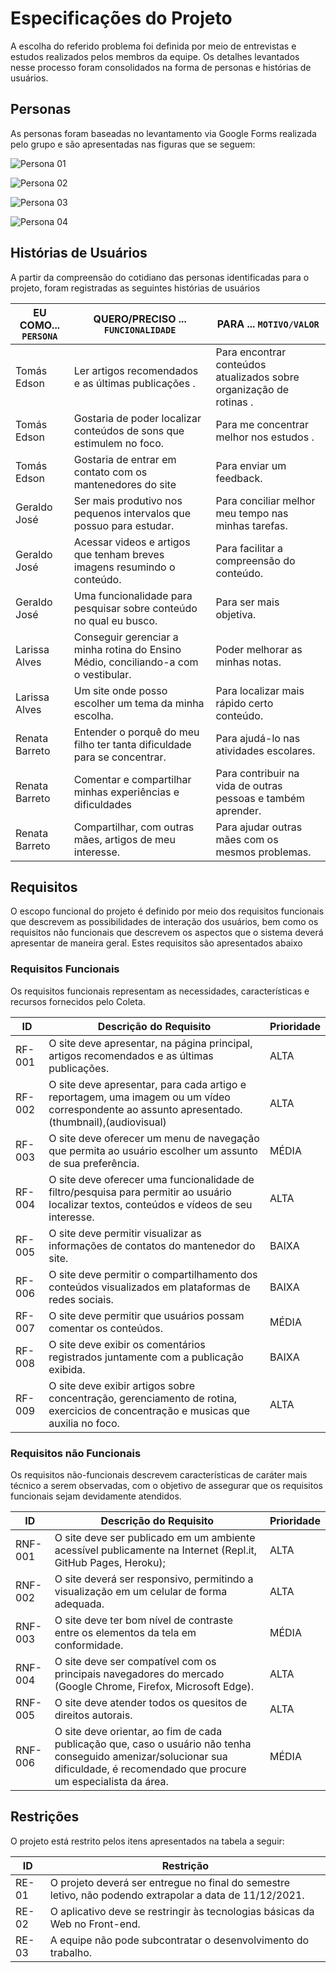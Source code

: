 # Especificações do Projeto

A escolha do referido problema foi definida por meio de entrevistas e estudos realizados pelos membros da equipe. Os detalhes levantados nesse processo foram consolidados na forma de personas e histórias de usuários. 

## Personas

As personas foram baseadas no levantamento via Google Forms realizada pelo grupo e são apresentadas nas figuras que se seguem: 
 
 
![Persona 01](https://thumbs2.imgbox.com/e1/19/ygexfpp1_t.png)

![Persona 02](https://thumbs2.imgbox.com/f3/e0/vjLAnJWd_t.png)

![Persona 03](https://thumbs2.imgbox.com/3f/59/ifsF0w0F_t.png)

![Persona 04](https://thumbs2.imgbox.com/0a/5a/XDEWVBYi_t.png)

## Histórias de Usuários

A partir da compreensão do cotidiano das personas identificadas para o projeto, foram registradas as seguintes histórias de usuários

|EU COMO... `PERSONA`| QUERO/PRECISO ... `FUNCIONALIDADE` |PARA ... `MOTIVO/VALOR`                 |
|--------------------|------------------------------------|----------------------------------------|
| Tomás Edson | Ler artigos recomendados e as últimas publicações .| Para encontrar conteúdos atualizados sobre organização de rotinas . |
| Tomás Edson | Gostaria de poder localizar conteúdos de sons que estimulem no foco.| Para me concentrar melhor nos estudos .|
| Tomás Edson | Gostaria de entrar em contato com os mantenedores do site | Para enviar um feedback.|
|Geraldo José | Ser mais produtivo nos pequenos intervalos que possuo para estudar.| Para conciliar melhor meu tempo nas minhas tarefas.|
|Geraldo José | Acessar videos e artigos que tenham breves imagens resumindo o conteúdo.| Para facilitar a compreensão do conteúdo.|
|Geraldo José | Uma funcionalidade para pesquisar sobre conteúdo no qual eu busco.| Para ser mais objetiva.|
|Larissa Alves| Conseguir gerenciar a  minha rotina do Ensino Médio, conciliando-a com o vestibular.|Poder melhorar as minhas notas.|
|Larissa Alves| Um site onde posso escolher um tema da minha escolha.| Para localizar mais rápido certo conteúdo.|
|Renata Barreto| Entender o porquê do meu filho ter tanta dificuldade para se concentrar.| Para ajudá-lo nas atividades escolares.| 
|Renata Barreto| Comentar e compartilhar minhas experiências e dificuldades | Para contribuir na vida de outras pessoas e também aprender.| 
|Renata Barreto| Compartilhar, com outras mães, artigos de meu interesse. | Para ajudar outras mães com os mesmos problemas.|
## Requisitos

O escopo funcional do projeto é definido por meio dos requisitos funcionais que descrevem as possibilidades de interação dos usuários, bem como os requisitos não funcionais que descrevem os aspectos que o sistema deverá apresentar de maneira geral. Estes requisitos são apresentados abaixo

### Requisitos Funcionais

Os requisitos funcionais representam as necessidades, características e recursos fornecidos pelo Coleta.


|ID           | Descrição do Requisito  | Prioridade |
|-------------|------------------------------|----|
| RF-001 | O site deve apresentar, na página principal, artigos recomendados e as últimas publicações. | ALTA | 
| RF-002 | O site deve apresentar, para cada artigo e reportagem, uma imagem ou um vídeo correspondente ao assunto apresentado. (thumbnail),(audiovisual) | ALTA | 
| RF-003 | O site deve oferecer um menu de navegação que permita ao usuário escolher um assunto de sua preferência. | MÉDIA | 
| RF-004 | O site deve oferecer uma funcionalidade de filtro/pesquisa para permitir ao usuário localizar textos, conteúdos e vídeos de seu interesse.  | ALTA |  
| RF-005 | O site deve permitir visualizar as informações de contatos do mantenedor do site.  | BAIXA | 
| RF-006 | O site deve permitir o compartilhamento dos conteúdos visualizados em plataformas de redes sociais. | BAIXA | 
| RF-007 | O site deve permitir que usuários possam comentar os conteúdos. | MÉDIA | 
| RF-008 | O site deve exibir os comentários registrados juntamente com a publicação exibida. | BAIXA | 
| RF-009 | O site deve exibir artigos sobre concentração, gerenciamento de rotina, exercicios de concentração e musicas que auxilia no foco. | ALTA |

### Requisitos não Funcionais

Os requisitos não-funcionais descrevem características de caráter mais técnico a serem observadas, com o objetivo de assegurar que os requisitos funcionais sejam devidamente atendidos. 

|ID     | Descrição do Requisito  |Prioridade |
|-------|-------------------------|----|
|RNF-001| O site deve ser publicado em um ambiente acessível publicamente na Internet (Repl.it, GitHub Pages, Heroku); | ALTA | 
|RNF-002| O site deverá ser responsivo, permitindo a visualização em um celular de forma adequada. | ALTA | 
|RNF-003| O site deve ter bom nível de contraste entre os elementos da tela em conformidade. | MÉDIA | 
|RNF-004| O site deve ser compatível com os principais navegadores do mercado (Google Chrome, Firefox, Microsoft Edge). | ALTA | 
|RNF-005| O site deve atender todos os quesitos de direitos autorais. | ALTA | 
|RNF-006| O site deve orientar, ao fim de cada publicação que, caso o usuário não tenha conseguido amenizar/solucionar sua dificuldade, é recomendado que procure um especialista da área. | MÉDIA |

## Restrições

O projeto está restrito pelos itens apresentados na tabela a seguir:

|ID| Restrição                                             |
|--|-------------------------------------------------------|
|RE-01| O projeto deverá ser entregue no final do semestre letivo, não podendo extrapolar a data de 11/12/2021. |
|RE-02| O aplicativo deve se restringir às tecnologias básicas da Web no Front-end. |
|RE-03| A equipe não pode subcontratar o desenvolvimento do trabalho. |
